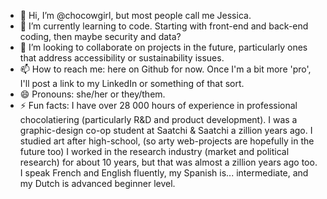 - 👋 Hi, I’m @chocowgirl, but most people call me Jessica.
- 🌱 I’m currently learning to code.  Starting with front-end and back-end coding, then maybe security and data?
- 💞️ I’m looking to collaborate on projects in the future, particularly ones that address accessibility or sustainability issues.
- 📫 How to reach me: here on Github for now.  Once I'm a bit more 'pro', I'll post a link to my LinkedIn or something of that sort.
- 😄 Pronouns: she/her or they/them.
- ⚡ Fun facts: I have over 28 000 hours of experience in professional chocolatiering (particularly R&D and product development).
I was a graphic-design co-op student at Saatchi & Saatchi a zillion years ago.
I studied art after high-school, (so arty web-projects are hopefully in the future too)
I worked in the research industry (market and political research) for about 10 years, but that was almost a zillion years ago too.
I speak French and English fluently, my Spanish is... intermediate, and my Dutch is advanced beginner level.

